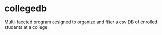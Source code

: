 # collegedb
Multi-faceted program designed to organize and filter a csv DB of enrolled students at a college.

